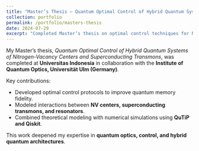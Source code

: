 ```yaml
---
title: "Master’s Thesis – Quantum Optimal Control of Hybrid Quantum Systems"
collection: portfolio
permalink: /portfolio/masters-thesis
date: 2024-07-29
excerpt: "Completed Master’s thesis on optimal control techniques for NV centers and superconducting transmons."
---
```


My Master’s thesis, *Quantum Optimal Control of Hybrid Quantum Systems of Nitrogen-Vacancy Centers and Superconducting Transmons*, was completed at **Universitas Indonesia** in collaboration with the **Institute of Quantum Optics, Universität Ulm (Germany)**.  

Key contributions:  
- Developed optimal control protocols to improve quantum memory fidelity.  
- Modeled interactions between **NV centers, superconducting transmons, and resonators**.  
- Combined theoretical modeling with numerical simulations using **QuTiP and Qiskit**.  

This work deepened my expertise in **quantum optics, control, and hybrid quantum architectures**.

